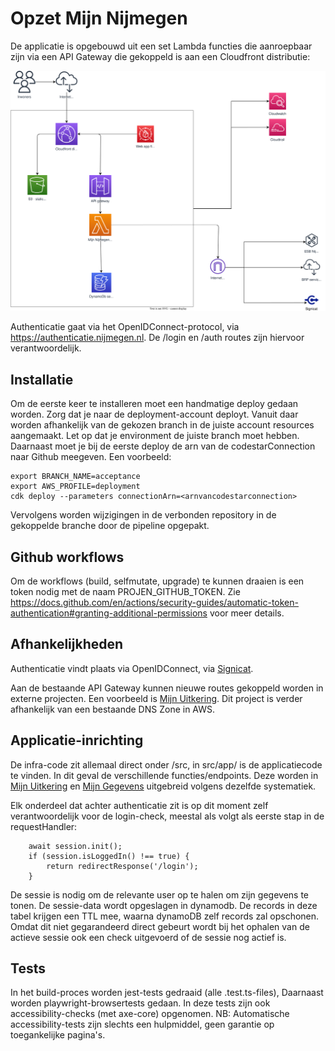 # Opzet Mijn Nijmegen

De applicatie is opgebouwd uit een set Lambda functies die aanroepbaar zijn via een API Gateway die gekoppeld is aan een Cloudfront distributie:

![Mijn Nijmegen architectuurplaat](assets/mijnnijmegen.drawio.svg)

Authenticatie gaat via het OpenIDConnect-protocol, via https://authenticatie.nijmegen.nl. De /login en /auth routes zijn hiervoor verantwoordelijk.

## Installatie
Om de eerste keer te installeren moet een handmatige deploy gedaan worden. Zorg dat je naar de deployment-account deployt. Vanuit daar worden afhankelijk van de gekozen branch in de juiste account resources aangemaakt. Let op dat je environment de juiste branch moet hebben. Daarnaast moet je bij de eerste deploy de arn van de codestarConnection naar Github meegeven. Een voorbeeld:
``` 
export BRANCH_NAME=acceptance
export AWS_PROFILE=deployment
cdk deploy --parameters connectionArn=<arnvancodestarconnection>
```
Vervolgens worden wijzigingen in de verbonden repository in de gekoppelde branche door de pipeline opgepakt.

## Github workflows
Om de workflows (build, selfmutate, upgrade) te kunnen draaien is een token nodig met de naam PROJEN_GITHUB_TOKEN. Zie https://docs.github.com/en/actions/security-guides/automatic-token-authentication#granting-additional-permissions voor meer details.

## Afhankelijkheden
Authenticatie vindt plaats via OpenIDConnect, via [Signicat](https://signicat.com). 

Aan de bestaande API Gateway kunnen nieuwe routes gekoppeld worden in externe projecten. Een voorbeeld is [Mijn Uitkering](https://github.com/gemeenteNijmegen/mijn-uitkering). Dit project is verder afhankelijk van een bestaande DNS Zone in AWS.

## Applicatie-inrichting
De infra-code zit allemaal direct onder /src, in src/app/ is de applicatiecode te vinden. In dit geval de verschillende functies/endpoints. Deze worden in [Mijn Uitkering](https://github.com/gemeenteNijmegen/mijn-uitkering) en [Mijn Gegevens](https://github.com/gemeenteNijmegen/mijn-gegevens) uitgebreid volgens dezelfde systematiek. 

Elk onderdeel dat achter authenticatie zit is op dit moment zelf verantwoordelijk voor de login-check, meestal als volgt als eerste stap in de requestHandler: 
```let session = new Session(cookies, dynamoDBClient);
    await session.init();
    if (session.isLoggedIn() !== true) {
        return redirectResponse('/login');
    }
```
De sessie is nodig om de relevante user op te halen om zijn gegevens te tonen. De sessie-data wordt opgeslagen in dynamodb. De records in deze tabel krijgen een TTL mee, waarna dynamoDB zelf records zal opschonen. Omdat dit niet gegarandeerd direct gebeurt wordt bij het ophalen van de actieve sessie ook een check uitgevoerd of de sessie nog actief is.

## Tests
In het build-proces worden jest-tests gedraaid (alle .test.ts-files), Daarnaast worden playwright-browsertests gedaan. In deze tests zijn ook accessibility-checks (met axe-core) opgenomen. NB: Automatische accessibility-tests zijn slechts een hulpmiddel, geen garantie op toegankelijke pagina's.